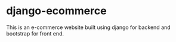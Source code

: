 # django-ecommerce
This is an e-commerce website built using django for backend and bootstrap for front end. 

